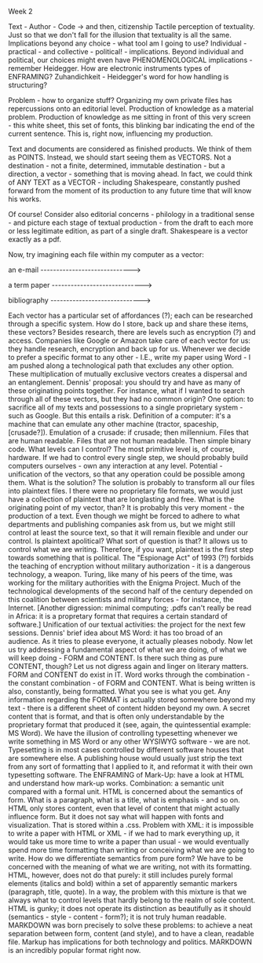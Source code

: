 Week 2

Text - Author - Code -> and then, citizenship
Tactile perception of textuality. Just so that we don't fall for the illusion that textuality is all the same.
Implications beyond any choice - what tool am I going to use? Individual - practical - and collective - political! - implications.
Beyond individual and political, our choices might even have PHENOMENOLOGICAL implications - remember Heidegger.
How are electronic instruments types of ENFRAMING? Zuhandichkeit - Heidegger's word for how handling is structuring?

Problem - how to organize stuff? Organizing my own private files has repercussions onto an editorial level. Production of knowledge as a material problem. Production of knowledge as me sitting in front of this very screen - this white sheet, this set of fonts, this blinking bar indicating the end of the current sentence. This is, right now, influencing my production.

Text and documents are considered as finished products. We think of them as POINTS. Instead, we should start seeing them as VECTORS. Not a destination - not a finite, determined, immutable destination - but a direction, a vector - something that is moving ahead. In fact, we could think of ANY TEXT as a VECTOR - including Shakespeare, constantly pushed forward from the moment of its production to any future time that will know his works.

Of course! Consider also editorial concerns - philology in a traditional sense - and picture each stage of textual production - from the draft to each more or less legitimate edition, as part of a single draft. Shakespeare is a vector exactly as a pdf.

Now, try imagining each file within my computer as a vector:

an e-mail
----------------------------->

a term paper
----------------------------->

bibliography
----------------------------->

Each vector has a particular set of affordances (?); each can be researched through a specific system. How do I store, back up and share these items, these vectors? Besides research, there are levels such as encryption (?) and access. Companies like Google or Amazon take care of each vector for us: they handle research, encryption and back up for us.
Whenever we decide to prefer a specific format to any other - I.E., write my paper using Word - I am pushed along a technological path that excludes any other option.
These multiplication of mutually exclusive vectors creates a dispersal and an entanglement.
Dennis' proposal: you should try and have as many of these originating points together. For instance, what if I wanted to search through all of these vectors, but they had no common origin?
One option: to sacrifice all of my texts and possessions to a single proprietary system - such as Google. But this entails a risk.
Definition of a computer: it's a machine that can emulate any other machine (tractor, spaceship, [crusade?]).
Emulation of a crusade: if	crusade; then	millennium.
Files that are human readable. Files that are not human readable. Then simple binary code. What levels can I control? The most primitive level is, of course, hardware. If we had to control every single step, we should probably build computers ourselves - own any interaction at any level.
Potential - unification of the vectors, so that any operation could be possible among them.
What is the solution? The solution is probably to transform all our files into plaintext files. I there were no proprietary file formats, we would just have a collection of plaintext that are longlasting and free.
What is the originating point of my vector, than? It is probably this very moment - the production of a text.
Even though we might be forced to adhere to what departments and publishing companies ask from us, but we might still control at least the source text, so that it will remain flexible and under our control.
Is plaintext apolitical? What sort of question is that? It allows us to control what we are writing. Therefore, if you want, plaintext is the first step towards something that is political.
The "Espionage Act" of 1993 (?!) forbids the teaching of encryption without military authorization - it is a dangerous technology, a weapon. Turing, like many of his peers of the time, was working for the military authorities with the Enigma Project. Much of the technological developments of the second half of the century depended on this coalition between scientists and military forces - for instance, the Internet.
[Another digression: minimal computing; .pdfs can't really be read in Africa: it is a propretary format that requires a certain standard of software.]
Unification of our textual activities: the project for the next few sessions.
Dennis' brief idea about MS Word: it has too broad of an audience. As it tries to please everyone, it actually pleases nobody.
Now let us try addressing a fundamental aspect of what we are doing, of what we will keep doing - FORM and CONTENT. Is there such thing as pure CONTENT, though? Let us not digress again and linger on literary matters. FORM and CONTENT do exist in IT.
Word works through the combination - the constant combination - of FORM and CONTENT. What is being written is also, constantly, being formatted. What you see is what you get. Any information regarding the FORMAT is actually stored somewhere beyond my text - there is a different sheet of content hidden beyond my own. A secret content that is format, and that is often only understandable by the proprietary format that produced it (see, again, the quintessential example: MS Word).
We have the illusion of controlling typesetting whenever we write something in MS Word or any other WYSIWYG software - we are not. Typesetting is in most cases controlled by different software houses that are somewhere else. A publishing house would usually just strip the text from any sort of formatting that I applied to it, and reformat it with their own typesetting software.
The ENFRAMING of Mark-Up: have a look at HTML and understand how mark-up works. Combination: a semantic unit compared with a formal unit. HTML is concerned about the semantics of form. What is a paragraph, what is a title, what is emphasis - and so on. HTML only stores content, even that level of content that might actually influence form. But it does not say what will happen with fonts and visualization. That is stored within a .css.
Problem with XML: it is impossible to write a paper with HTML or XML - if we had to mark everything up, it would take us more time to write a paper than usual - we would eventually spend more time formatting than writing or conceiving what we are going to write.
How do we differentiate semantics from pure form? We have to be concerned with the meaning of what we are writing, not with its formatting. HTML, however, does not do that purely: it still includes purely formal elements (italics and bold) within a set of apparently semantic markers (paragraph, title, quote). In a way, the problem with this mixture is that we always what to control levels that hardly belong to the realm of sole content. HTML is gunky; it does not operate its distinction as beautifully as it should (semantics - style - content - form?); it is not truly human readable.
MARKDOWN was born precisely to solve these problems: to achieve a neat separation between form, content (and style), and to have a clean, readable file.
Markup has implications for both technology and politics.
MARKDOWN is an incredibly popular format right now.
